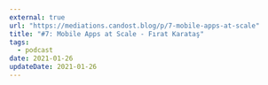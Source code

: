 ```yaml
---
external: true
url: "https://mediations.candost.blog/p/7-mobile-apps-at-scale"
title: "#7: Mobile Apps at Scale - Fırat Karataş"
tags:
  - podcast
date: 2021-01-26
updateDate: 2021-01-26
---
```

